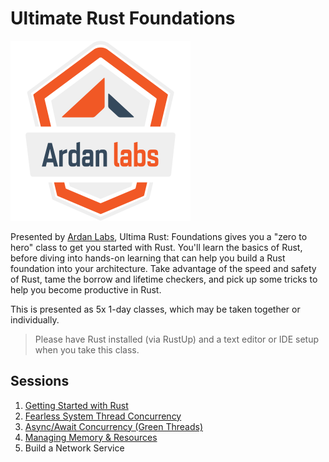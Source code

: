 # Ultimate Rust Foundations

![](/images/ardanlabs-logo.png)

Presented by [Ardan Labs](https://www.ardanlabs.com/), Ultima Rust: Foundations gives you a "zero to hero" class to get you started with Rust. You'll learn the basics of Rust, before diving into hands-on learning that can help you build a Rust foundation into your architecture. Take advantage of the speed and safety of Rust, tame the borrow and lifetime checkers, and pick up some tricks to help you become productive in Rust.

This is presented as 5x 1-day classes, which may be taken together or individually.

> Please have Rust installed (via RustUp) and a text editor or IDE setup when you take this class.

## Sessions

1. [Getting Started with Rust](/01-GettingStarted/README.md)
2. [Fearless System Thread Concurrency](/02-SystemThreads/README.md)
3. [Async/Await Concurrency (Green Threads)](/03-Async/README.md)
4. [Managing Memory & Resources](./04-Memory/README.md)
5. Build a Network Service

